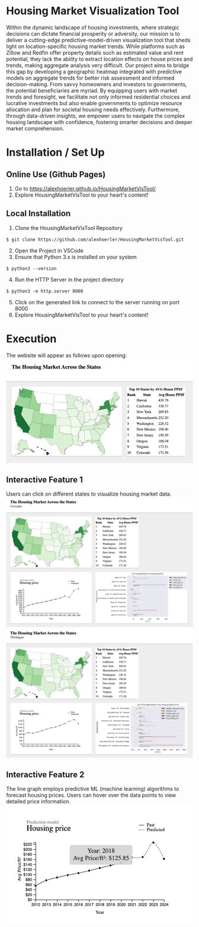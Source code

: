 # Housing Market Visualization Tool
Within the dynamic landscape of housing investments, where strategic decisions can dictate financial prosperity or adversity, our mission is to deliver a cutting-edge predictive-model-driven visualization tool that sheds light on location-specific housing market trends. While platforms such as Zillow and Redfin offer property details such as estimated value and rent potential, they lack the ability to extract location effects on house prices and trends, making aggregate analysis very difficult. Our project aims to bridge this gap by developing a geographic heatmap integrated with predictive models on aggregate trends for better risk assessment and informed decision-making. From savvy homeowners and investors to governments, the potential beneficiaries are myriad. By equipping users with market trends and foresight, we facilitate not only informed residential choices and lucrative investments but also enable governments to optimize resource allocation and plan for societal housing needs effectively. Furthermore, through data-driven insights, we empower users to navigate the complex housing landscape with confidence, fostering smarter decisions and deeper market comprehension.

# Installation / Set Up
## Online Use (Github Pages)
1. Go to https://alexhoerler.github.io/HousingMarketVisTool/
2. Explore HousingMarketVisTool to your heart's content!

## Local Installation
1. Clone the HousingMarketVisTool Repository
```
$ git clone https://github.com/alexhoerler/HousingMarketVisTool.git
```
2. Open the Project in VSCode
3. Ensure that Python 3.x is installed on your system
```
$ python3 --version
```
4. Run the HTTP Server in the project directory
```
$ python3 -m http.server 8000
```
5. Click on the generated link to connect to the server running on port 8000
6. Explore HousingMarketVisTool to your heart's content!

# Execution
The website will appear as follows upon opening:
![Example Image](images/initial_page.png)
## Interactive Feature 1
Users can click on different states to visualize housing market data.
![Example Image](images/GA.png)
![Example Image](images/MI.png)
## Interactive Feature 2
The line graph employs predictive ML (machine learning) algorithms to forecast housing prices. Users can hover over the data points to view detailed price information.
![Example Image](images/line-graph.png)